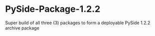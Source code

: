 # PySide-Package-1.2.2
Super build of all three (3) packages to form a deployable PySide 1.2.2 archive package
